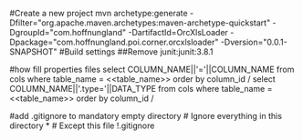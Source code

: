 #Create a new project
mvn archetype:generate -Dfilter="org.apache.maven.archetypes:maven-archetype-quickstart" -DgroupId="com.hoffnungland" -DartifactId=OrcXlsLoader -Dpackage="com.hoffnungland.poi.corner.orcxlsloader" -Dversion="0.0.1-SNAPSHOT"
#Build settings
##Remove junit:junit:3.8.1

#how fill properties files
	select COLUMN_NAME||'='||COLUMN_NAME
	from cols where table_name = <<table_name>> order by column_id
	/
	select COLUMN_NAME||'.type='||DATA_TYPE
	from cols where table_name = <<table_name>> order by column_id
	/


#add .gitignore to mandatory empty directory
	# Ignore everything in this directory
	*
	# Except this file
	!.gitignore
